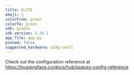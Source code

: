 ```yaml
---
title: ELITE
emoji: 🚀
colorFrom: green
colorTo: green
sdk: gradio
sdk_version: 3.20.1
app_file: app.py
pinned: false
suggested_hardware: a10g-small
---
```


Check out the configuration reference at https://huggingface.co/docs/hub/spaces-config-reference
